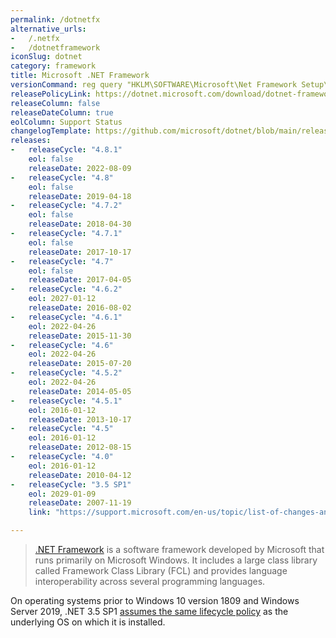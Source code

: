```yaml
---
permalink: /dotnetfx
alternative_urls:
-   /.netfx
-   /dotnetframework
iconSlug: dotnet
category: framework
title: Microsoft .NET Framework
versionCommand: reg query "HKLM\SOFTWARE\Microsoft\Net Framework Setup\NDP" /s
releasePolicyLink: https://dotnet.microsoft.com/download/dotnet-framework
releaseColumn: false
releaseDateColumn: true
eolColumn: Support Status
changelogTemplate: https://github.com/microsoft/dotnet/blob/main/releases/net{{"__RELEASE_CYCLE__"| replace:'.',''}}/README.md
releases:
-   releaseCycle: "4.8.1"
    eol: false
    releaseDate: 2022-08-09
-   releaseCycle: "4.8"
    eol: false
    releaseDate: 2019-04-18
-   releaseCycle: "4.7.2"
    eol: false
    releaseDate: 2018-04-30
-   releaseCycle: "4.7.1"
    eol: false
    releaseDate: 2017-10-17
-   releaseCycle: "4.7"
    eol: false
    releaseDate: 2017-04-05
-   releaseCycle: "4.6.2"
    eol: 2027-01-12
    releaseDate: 2016-08-02
-   releaseCycle: "4.6.1"
    eol: 2022-04-26
    releaseDate: 2015-11-30
-   releaseCycle: "4.6"
    eol: 2022-04-26
    releaseDate: 2015-07-20
-   releaseCycle: "4.5.2"
    eol: 2022-04-26
    releaseDate: 2014-05-05
-   releaseCycle: "4.5.1"
    eol: 2016-01-12
    releaseDate: 2013-10-17
-   releaseCycle: "4.5"
    eol: 2016-01-12
    releaseDate: 2012-08-15
-   releaseCycle: "4.0"
    eol: 2016-01-12
    releaseDate: 2010-04-12
-   releaseCycle: "3.5 SP1"
    eol: 2029-01-09
    releaseDate: 2007-11-19
    link: "https://support.microsoft.com/en-us/topic/list-of-changes-and-fixed-issues-in-the-net-framework-3-5-service-pack-1-7e580459-9f9a-3f0d-ecb3-ee3ea374044f"

---
```


> [.NET Framework](https://dotnet.microsoft.com/) is a software framework developed by Microsoft that runs primarily on Microsoft Windows. It includes a large class library called Framework Class Library (FCL) and provides language interoperability across several programming languages.

On operating systems prior to Windows 10 version 1809 and Windows Server 2019, .NET 3.5 SP1 [assumes the same lifecycle policy](https://learn.microsoft.com/lifecycle/faq/dotnet-framework) as the underlying OS on which it is installed.

